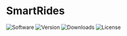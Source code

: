 # SmartRides

![Software](https://img.shields.io/badge/build-craftbukkit1060-purple)
![Version](https://img.shields.io/github/v/release/AleksandarHaralanov/SmartRides?display_name=tag&sort=semver)
![Downloads](https://img.shields.io/github/downloads/AleksandarHaralanov/SmartRides/total?color=green)
![License](https://img.shields.io/github/license/AleksandarHaralanov/SmartRides)
